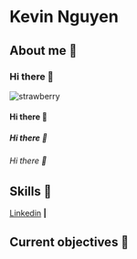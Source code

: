 # Kevin Nguyen

## About me 👋
### Hi there 👋
![strawberry](https://user-images.githubusercontent.com/92195852/159234035-52cc37cd-bbb1-4e5b-8594-17bda9a08f26.png)

#### Hi there 👋
##### Hi there 👋
###### Hi there 👋

## Skills 👋
[Linkedin][website] **|**

[website]:https://www.linkedin.com/in/kevin-nguyen-363919228/
## Current objectives 👋
<!--
**Kevincknguyen/Kevincknguyen** is a ✨ _special_ ✨ repository because its `README.md` (this file) appears on your GitHub profile.

Here are some ideas to get you started:

- 🔭 I’m currently working on ...
- 🌱 I’m currently learning ...
- 👯 I’m looking to collaborate on ...
- 🤔 I’m looking for help with ...
- 💬 Ask me about ...
- 📫 How to reach me: ...
- 😄 Pronouns: ...
- ⚡ Fun fact: ...
-->

